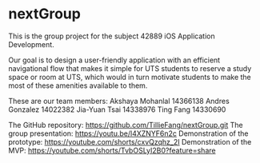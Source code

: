 # nextGroup

This is the group project for the subject 42889 iOS Application Development.

Our goal is to design a user-friendly application with an efficient navigational flow that makes it simple for UTS students to reserve a study space or room at UTS, which would in turn motivate students to make the most of these amenities available to them.

These are our team members:
Akshaya Mohanlal 14366138
Andres Gonzalez 14022382
Jia-Yuan Tsai 14338976
Ting Fang 14330690

The GitHub repository: https://github.com/TillieFang/nextGroup.git
The group presentation: https://youtu.be/l4XZNYF6n2c
Demonstration of the prototype: https://youtube.com/shorts/cxvQzqhz_2I
Demonstration of the MVP: https://youtube.com/shorts/TvbOSLyI2B0?feature=share
